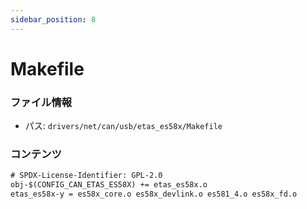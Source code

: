 ```yaml
---
sidebar_position: 8
---
```

# Makefile

### ファイル情報

- パス: `drivers/net/can/usb/etas_es58x/Makefile`

### コンテンツ

```txt
# SPDX-License-Identifier: GPL-2.0
obj-$(CONFIG_CAN_ETAS_ES58X) += etas_es58x.o
etas_es58x-y = es58x_core.o es58x_devlink.o es581_4.o es58x_fd.o

```
